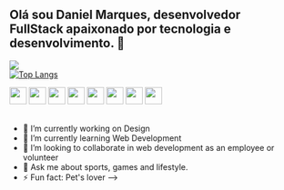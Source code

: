 ## Olá sou Daniel Marques, desenvolvedor FullStack apaixonado por tecnologia e desenvolvimento. 👋
![](https://komarev.com/ghpvc/?username=danielmofaria)<br>
[![Top Langs](https://github-readme-stats.vercel.app/api/top-langs/?username=danielmofaria&layout=compact)](https://github.com/danielmofaria/github-readme-stats)




  <div>      
  <img widht="30" height="30" src="https://cdn.jsdelivr.net/gh/devicons/devicon/icons/html5/html5-original.svg" />
  <img widht="30" height="30" src="https://cdn.jsdelivr.net/gh/devicons/devicon/icons/css3/css3-original.svg" />
  <img widht="30" height="30" src="https://cdn.jsdelivr.net/gh/devicons/devicon/icons/javascript/javascript-original.svg" />
  <img widht="30" height="30" src="https://cdn.jsdelivr.net/gh/devicons/devicon/icons/react/react-original.svg" />
  <img widht="30" height="30" src="https://cdn.jsdelivr.net/gh/devicons/devicon/icons/postgresql/postgresql-plain.svg" />
  <img widht="30" height="30" src="https://cdn.jsdelivr.net/gh/devicons/devicon/icons/mongodb/mongodb-plain.svg" />
  <img widht="30" height="30" src="https://cdn.jsdelivr.net/gh/devicons/devicon/icons/typescript/typescript-original.svg" />
  <img widht="30" height="30" src="https://cdn.jsdelivr.net/gh/devicons/devicon/icons/nodejs/nodejs-original.svg" />
</div>
<br>

- 🔭 I’m currently working on Design
- 🌱 I’m currently learning Web Development
- 👯 I’m looking to collaborate in web development as an employee or volunteer
- 💬 Ask me about sports, games and lifestyle.
- ⚡ Fun fact: Pet's lover
-->
